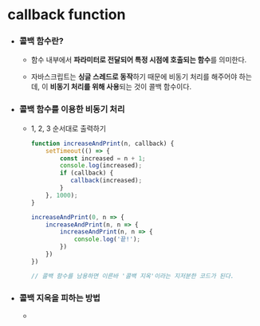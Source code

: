 # callback function

* ### 콜백 함수란?

  * 함수 내부에서 **파라미터로 전달되어 특정 시점에 호출되는 함수**를 의미한다.

  * 자바스크립트는 **싱글 스레드로 동작**하기 때문에 비동기 처리를 해주어야 하는데, 이 **비동기 처리를 위해 사용**되는 것이 콜백 함수이다.

    

* ### 콜백 함수를 이용한 비동기 처리

  * 1, 2, 3 순서대로 출력하기

    ```javascript
    function increaseAndPrint(n, callback) {
        setTimeout(() => {
    		const increased = n + 1;
            console.log(increased);
            if (callback) {
               callback(increased); 
            }
        }, 1000);
    }
    
    increaseAndPrint(0, n => {
        increaseAndPrint(n, n => {
            increaseAndPrint(n, n => {
                console.log('끝!');
            })
        })
    })
    
    // 콜백 함수를 남용하면 이른바 '콜백 지옥'이라는 지저분한 코드가 된다.
    ```

    

* ### 콜백 지옥을 피하는 방법

  * 